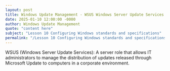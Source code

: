 ```yaml
---
layout: post
title: Windows Update Management - WSUS Windows Server Update Services
date: 2025-01-10 12:00:00 -0000
author: Windows Update Management
quote: "content here"
subject: "Lesson 10 Configuring Windows standards and specifications"
permalink: "/Lesson 10 Configuring Windows standards and specifications/Windows Update Management/Windows Update Management - WSUS Windows Server Update Services"
---
```


WSUS (Windows Server Update Services): A server role that allows IT administrators to manage the distribution of updates released through Microsoft Update to computers in a corporate environment.
